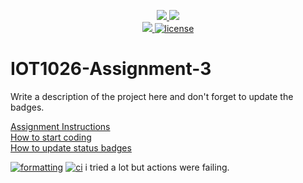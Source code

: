 <p align="center">
	<a href="https://github.com/muskan12388/IOT1026-Assignment-3/actions/workflows/ci.yml">
    <img src="https://github.com/muskan12388/IOT1026-Assignment-3/actions/workflows/ci.yml/badge.svg"/>
    </a>
	<a href="https://github.com/muskan12388/IOT1026-Assignment-3/actions/workflows/formatting.yml">
    <img src="https://github.com/muskan12388/IOT1026-Assignment-3/actions/workflows/formatting.yml/badge.svg"/>
	<br/>
    <a href="https://codecov.io/gh/muskan12388/IOT1026-Assignment-3" > 
    <img src="https://codecov.io/gh/muskan12388/IOT1026-Assignment-3/branch/main/graph/badge.svg?token=JS0857X5JD"/> 
	<img title="MIT License" alt="license" src="https://img.shields.io/badge/license-MIT-informational?style=flat-square">	
    </a>
</p>

# IOT1026-Assignment-3
Write a description of the project here and don't forget to update the badges.  

[Assignment Instructions](docs/instructions.md)  
[How to start coding](docs/how-to-use.md)  
[How to update status badges](docs/how-to-update-badges.md)


[![formatting](https://github.com/muskan12388/IOT1026-Assignment-3/actions/workflows/formatting.yml/badge.svg)](https://github.com/muskan12388/IOT1026-Assignment-3/actions/workflows/formatting.yml)
[![ci](https://github.com/muskan12388/IOT1026-Assignment-3/actions/workflows/ci.yml/badge.svg)](https://github.com/muskan12388/IOT1026-Assignment-3/actions/workflows/ci.yml)
 i tried a lot but actions were failing.